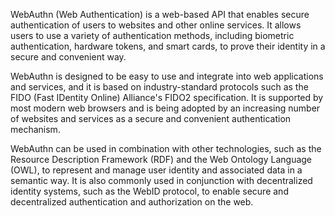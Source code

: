 WebAuthn (Web Authentication) is a web-based API that enables secure authentication of users to websites and other online services. It allows users to use a variety of authentication methods, including biometric authentication, hardware tokens, and smart cards, to prove their identity in a secure and convenient way.

WebAuthn is designed to be easy to use and integrate into web applications and services, and it is based on industry-standard protocols such as the FIDO (Fast IDentity Online) Alliance's FIDO2 specification. It is supported by most modern web browsers and is being adopted by an increasing number of websites and services as a secure and convenient authentication mechanism.

WebAuthn can be used in combination with other technologies, such as the Resource Description Framework (RDF) and the Web Ontology Language (OWL), to represent and manage user identity and associated data in a semantic way. It is also commonly used in conjunction with decentralized identity systems, such as the WebID protocol, to enable secure and decentralized authentication and authorization on the web.